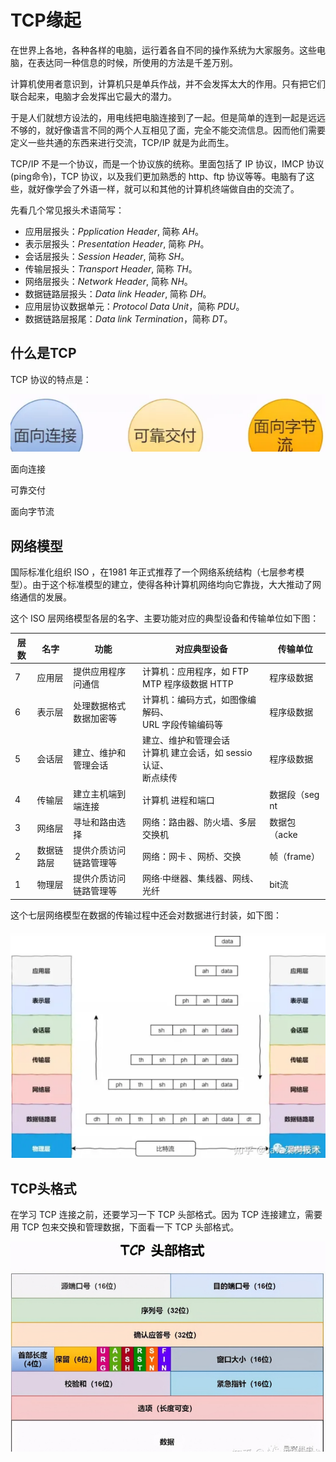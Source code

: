 # TCP缘起

在世界上各地，各种各样的电脑，运行着各自不同的操作系统为大家服务。这些电脑，在表达同一种信息的时候，所使用的方法是千差万别。

计算机使用者意识到，计算机只是单兵作战，并不会发挥太大的作用。只有把它们联合起来，电脑才会发挥出它最大的潜力。

于是人们就想方设法的，用电线把电脑连接到了一起。但是简单的连到一起是远远不够的，就好像语言不同的两个人互相见了面，完全不能交流信息。因而他们需要定义一些共通的东西来进行交流，TCP/IP 就是为此而生。

TCP/IP 不是一个协议，而是一个协议族的统称。里面包括了 IP 协议，IMCP 协议(ping命令)，TCP 协议，以及我们更加熟悉的 http、ftp 协议等等。电脑有了这些，就好像学会了外语一样，就可以和其他的计算机终端做自由的交流了。

先看几个常见报头术语简写：

- 应用层报头：*Ppplication Header*, 简称 *AH*。
- 表示层报头：*Presentation Header*, 简称 *PH*。
- 会话层报头：*Session Header*, 简称 *SH*。
- 传输层报头：*Transport Header*, 简称 *TH*。
- 网络层报头：*Network Header*, 简称 *NH*。
- 数据链路层报头：*Data link Header*, 简称 *DH*。
- 应用层协议数据单元：*Protocol Data Unit*，简称 *PDU*。
- 数据链路层报尾：*Data link Termination*，简称 *DT*。



## 什么是TCP

TCP 协议的特点是：

![image-20230803224554229](01tcp.assets/image-20230803224554229.png)

面向连接

可靠交付

面向字节流



## 网络模型

国际标准化组织 ISO ，在1981 年正式推荐了一个网络系统结构（七层参考模型）。由于这个标准模型的建立，使得各种计算机网络均向它靠拢，大大推动了网络通信的发展。

这个 ISO 层网络模型各层的名字、主要功能对应的典型设备和传输单位如下图：

| 层数 | 名字       | 功能                    | 对应典型设备                                                 | 传输单位       |
| ---- | ---------- | ----------------------- | ------------------------------------------------------------ | -------------- |
| 7    | 应用层     | 提供应用程序问通信      | 计算机：应用程序，如 FTP MTP 程序级数据 HTTP                 | 程序级数据     |
| 6    | 表示层     | 处理数据格式 数据加密等 | 计算机：编码方式，如图像编解码、<br/> URL 字段传输编码等     | 程序级数据     |
| 5    | 会话层     | 建立、维护和管理会话    | 建立、维护和管理会话<br/>计算机 建立会话，如 sessio 认证、<br/>断点续传 | 程序级数据     |
| 4    | 传输层     | 建立主机端到端连接      | 计算机 进程和端口                                            | 数据段（seg nt |
| 3    | 网络层     | 寻址和路由选择          | 网络：路由器、防火墙、多层交换机                             | 数据包（acke   |
| 2    | 数据链路层 | 提供介质访问 链路管理等 | 网络：网卡 、网桥、交换                                      | 帧（frame）    |
| 1    | 物理层     | 提供介质访问 链路管理等 | 网络·中继器、集线器、网线、光纤                              | bit流          |

这个七层网络模型在数据的传输过程中还会对数据进行封装，如下图：

![image-20230803225500142](01tcp.assets/image-20230803225500142.png)

## TCP头格式

在学习 TCP 连接之前，还要学习一下 TCP 头部格式。因为 TCP 连接建立，需要用 TCP 包来交换和管理数据，下面看一下 TCP 头部格式。

![image-20230803225538927](01tcp.assets/image-20230803225538927.png)





































































